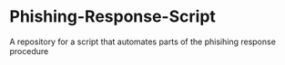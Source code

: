 # Phishing-Response-Script
A repository for a script that automates parts of the phisihing response procedure

